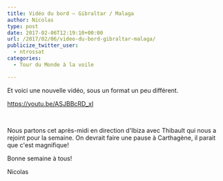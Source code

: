 ```yaml
---
title: Vidéo du bord – Gibraltar / Malaga
author: Nicolas
type: post
date: 2017-02-06T12:19:10+00:00
url: /2017/02/06/video-du-bord-gibraltar-malaga/
publicize_twitter_user:
  - ntrossat
categories:
  - Tour du Monde à la voile

---
```

Et voici une nouvelle vidéo, sous un format un peu différent.

https://youtu.be/ASJBBcRD_xI

&nbsp;

Nous partons cet après-midi en direction d'Ibiza avec Thibault qui nous a rejoint pour la semaine. On devrait faire une pause à Carthagène, il parait que c'est magnifique!

Bonne semaine à tous!

Nicolas

&nbsp;